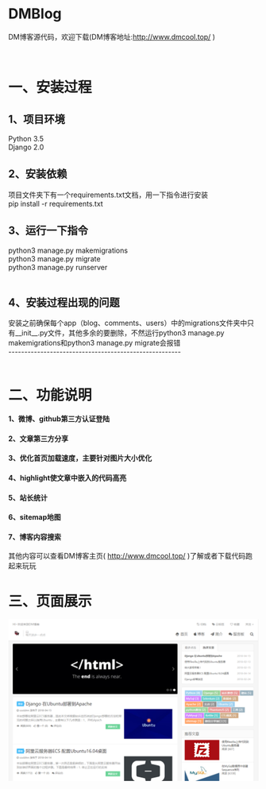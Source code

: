 # DMBlog
DM博客源代码，欢迎下载(DM博客地址:http://www.dmcool.top/ ) <br>

<br>

# 一、安装过程
## 1、项目环境
Python 3.5 <br>
Django 2.0 <br>
## 2、安装依赖
项目文件夹下有一个requirements.txt文档，用一下指令进行安装 <br>
pip install -r requirements.txt<br>

## 3、运行一下指令
python3 manage.py makemigrations<br>
python3 manage.py migrate<br>
python3 manage.py runserver<br>
<br>
## 4、安装过程出现的问题
安装之前确保每个app（blog、comments、users）中的migrations文件夹中只有__init__.py文件，其他多余的要删除，不然运行python3 manage.py makemigrations和python3 manage.py migrate会报错 <br>
------------------------------------------------------<br>
<br>
# 二、功能说明
#### 1、微博、github第三方认证登陆<br>
#### 2、文章第三方分享<br>
#### 3、优化首页加载速度，主要针对图片大小优化<br>
#### 4、highlight使文章中嵌入的代码高亮<br>
#### 5、站长统计<br>
#### 6、sitemap地图<br>
#### 7、博客内容搜索<br>
其他内容可以查看DM博客主页( http://www.dmcool.top/ )了解或者下载代码跑起来玩玩
# 三、页面展示
![image](https://raw.githubusercontent.com/coolzhm/DMBlog/master/Image/dmblog_homepage.png)





